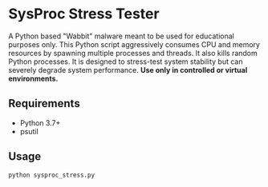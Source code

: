 # SysProc Stress Tester

A Python based "Wabbit" malware meant to be used for educational purposes only.
This Python script aggressively consumes CPU and memory resources by spawning multiple processes and threads. It also kills random Python processes. It is designed to stress-test system stability but can severely degrade system performance.
**Use only in controlled or virtual environments.**

## Requirements

- Python 3.7+
- psutil

## Usage

```bash
python sysproc_stress.py
